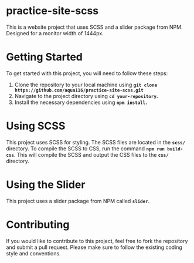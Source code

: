 # practice-site-scss

This is a website project that uses SCSS and a slider package from NPM.
Designed for a monitor width of 1444px.

# Getting Started
To get started with this project, you will need to follow these steps:

1. Clone the repository to your local machine using <b>`git clone https://github.com/aqua116/practice-site-scss.git`</b>
2. Navigate to the project directory using <b>`cd your-repository`.</b>
3. Install the necessary dependencies using <b>`npm install`.</b>

# Using SCSS
This project uses SCSS for styling. The SCSS files are located in the <b>`scss/`</b> directory. To compile the SCSS to CSS, run the command <b>`npm run build-css`</b>. This will compile the SCSS and output the CSS files to the <b>`css/`</b> directory.

# Using the Slider
This project uses a slider package from NPM called <b>`slider`</b>.

# Contributing
If you would like to contribute to this project, feel free to fork the repository and submit a pull request. Please make sure to follow the existing coding style and conventions.
